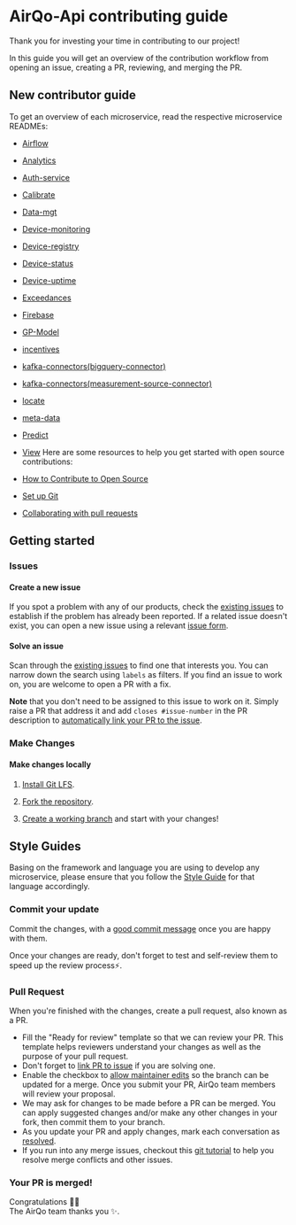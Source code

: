 # AirQo-Api contributing guide

Thank you for investing your time in contributing to our project!

In this guide you will get an overview of the contribution workflow from opening an issue, creating a PR, reviewing, and merging the PR.

## New contributor guide

To get an overview of each microservice, read the respective microservice READMEs:

- [Airflow](/src/airflow/README.md)
- [Analytics](/src/analytics/README.md)
- [Auth-service](/src/auth-service/README.md)
- [Calibrate](/src/calibrate/readme.md)
- [Data-mgt](/src/data-mgt/README.md)
- [Device-monitoring](/src/device-monitoring/README.md)
- [Device-registry](/src/device-registry/README.md)
- [Device-status](/src/device-status/README.md)
- [Device-uptime](/src/device-uptime/README.md)
- [Exceedances](/src/exceedances/README.md)
- [Firebase](/src/firebase/backup/README.md)
- [GP-Model](/src/gp-model/README.md)
- [incentives](/src/incentives/README.md)
- [kafka-connectors(bigquery-connector)](/src/kafka-connectors/bigquery-connector/README.md)
- [kafka-connectors(measurement-source-connector)](/src/kafka-connectors/measurements-source-connector/Readme.md)
- [locate](/src/locate/README.md)
- [meta-data](/src/meta-data/README.md)
- [Predict](/src/predict/README.md)
- [View](/src/view/README.md)
Here are some resources to help you get started with open source contributions:

- [How to Contribute to Open Source](https://opensource.guide/how-to-contribute/)
- [Set up Git](https://docs.github.com/en/get-started/quickstart/set-up-git)
- [Collaborating with pull requests](https://docs.github.com/en/github/collaborating-with-pull-requests)

## Getting started

### Issues

#### Create a new issue

If you spot a problem with any of our products, check the [existing issues](https://github.com/airqo-platform/AirQo-api/issues) to establish if the problem has already been reported. If a related issue doesn't exist, you can open a new issue using a relevant [issue form](https://github.com/airqo-platform/AirQo-api/issues/new/choose).

#### Solve an issue

Scan through the [existing issues](https://github.com/airqo-platform/AirQo-api/issues) to find one that interests you. You can narrow down the search using `labels` as filters. If you find an issue to work on, you are welcome to open a PR with a fix.

**Note** that you don't need to be assigned to this issue to work on it. Simply raise a PR that address it and add `closes #issue-number` in the PR description to [automatically link your PR to the issue](https://docs.github.com/en/issues/tracking-your-work-with-issues/linking-a-pull-request-to-an-issue#linking-a-pull-request-to-an-issue-using-a-keyword).

### Make Changes

#### Make changes locally

1. [Install Git LFS](https://docs.github.com/en/github/managing-large-files/versioning-large-files/installing-git-large-file-storage).

2. [Fork the repository](https://docs.github.com/en/github/getting-started-with-github/fork-a-repo#fork-an-example-repository).

3. [Create a working branch](https://docs.github.com/en/issues/tracking-your-work-with-issues/creating-a-branch-for-an-issue) and start with your changes!

## Style Guides
Basing on the framework and language you are using to develop any microservice, please ensure that you follow the [Style Guide](http://google.github.io/styleguide/) for that language accordingly. 

### Commit your update

Commit the changes, with a [good commit message](http://tbaggery.com/2008/04/19/a-note-about-git-commit-messages.html) once you are happy with them.

Once your changes are ready, don't forget to test and self-review them to speed up the review process:zap:.

### Pull Request

When you're finished with the changes, create a pull request, also known as a PR.

- Fill the "Ready for review" template so that we can review your PR. This template helps reviewers understand your changes as well as the purpose of your pull request.
- Don't forget to [link PR to issue](https://docs.github.com/en/issues/tracking-your-work-with-issues/linking-a-pull-request-to-an-issue) if you are solving one.
- Enable the checkbox to [allow maintainer edits](https://docs.github.com/en/github/collaborating-with-issues-and-pull-requests/allowing-changes-to-a-pull-request-branch-created-from-a-fork) so the branch can be updated for a merge.
  Once you submit your PR, AirQo team members will review your proposal.
- We may ask for changes to be made before a PR can be merged. You can apply suggested changes and/or make any other changes in your fork, then commit them to your branch.
- As you update your PR and apply changes, mark each conversation as [resolved](https://docs.github.com/en/github/collaborating-with-issues-and-pull-requests/commenting-on-a-pull-request#resolving-conversations).
- If you run into any merge issues, checkout this [git tutorial](https://github.com/skills/resolve-merge-conflicts) to help you resolve merge conflicts and other issues.

### Your PR is merged!

Congratulations :tada::tada: <br />
The AirQo team thanks you :sparkles:.
